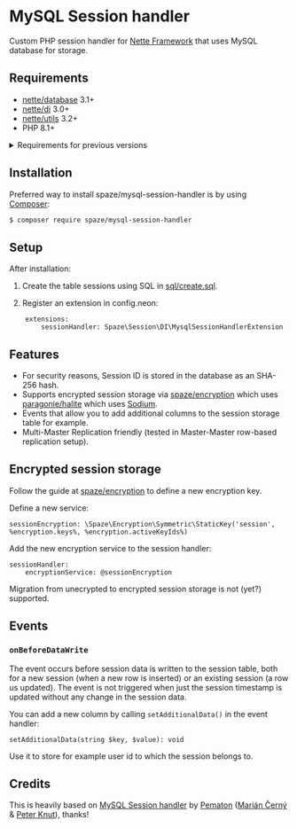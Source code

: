 # MySQL Session handler

Custom PHP session handler for [Nette Framework](http://nette.org/) that uses MySQL database for storage.

## Requirements

- [nette/database](https://github.com/nette/database) 3.1+
- [nette/di](https://github.com/nette/utils) 3.0+
- [nette/utils](https://github.com/nette/utils) 3.2+
- PHP 8.1+

<details>
<summary>Requirements for previous versions</summary>

*Requirements for 2.2*
- [nette/database](https://github.com/nette/database) 3.1+
- [nette/di](https://github.com/nette/utils) 3.0+
- [nette/utils](https://github.com/nette/utils) 3.2+
- PHP 7.4+

*Requirements for 2.1 (not supported anymore)*
- [nette/database](https://github.com/nette/database) 2.4+
- [nette/di](https://github.com/nette/utils) 2.4+
- [nette/utils](https://github.com/nette/utils) 2.4+
- PHP 7.2+
</details>

## Installation

Preferred way to install spaze/mysql-session-handler is by using [Composer](http://getcomposer.org/):

```sh
$ composer require spaze/mysql-session-handler
```

## Setup

After installation:

1) Create the table sessions using SQL in [sql/create.sql](sql/create.sql).

2) Register an extension in config.neon:

```neon
	extensions:
		sessionHandler: Spaze\Session\DI\MysqlSessionHandlerExtension
```

## Features

- For security reasons, Session ID is stored in the database as an SHA-256 hash.
- Supports encrypted session storage via [spaze/encryption](https://github.com/spaze/encryption) which uses [paragonie/halite](https://github.com/paragonie/halite) which uses [Sodium](https://php.net/sodium).
- Events that allow you to add additional columns to the session storage table for example.
- Multi-Master Replication friendly (tested in Master-Master row-based replication setup).

## Encrypted session storage

Follow the guide at [spaze/encryption](https://github.com/spaze/encryption#usage-in-nette-framework) to define a new encryption key.

Define a new service:
```
sessionEncryption: \Spaze\Encryption\Symmetric\StaticKey('session', %encryption.keys%, %encryption.activeKeyIds%)
```

Add the new encryption service to the session handler:
```
sessionHandler:
    encryptionService: @sessionEncryption
```

Migration from unecrypted to encrypted session storage is not (yet?) supported.

## Events

### `onBeforeDataWrite`
The event occurs before session data is written to the session table, both for a new session (when a new row is inserted) or an existing session (a row us updated). The event is not triggered when just the session timestamp is updated without any change in the session data.

You can add a new column by calling `setAdditionalData()` in the event handler:
```
setAdditionalData(string $key, $value): void
```
Use it to store for example user id to which the session belongs to.

## Credits

This is heavily based on [MySQL Session handler](https://github.com/pematon/mysql-session-handler) by [Pematon](https://github.com/orgs/pematon/people) ([Marián Černý](https://github.com/mariancerny) & [Peter Knut](https://github.com/peterpp)), thanks!
